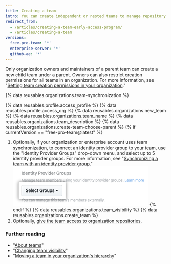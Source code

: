```yaml
---
title: Creating a team
intro: You can create independent or nested teams to manage repository permissions and mentions for groups of people.
redirect_from:
  - /articles/creating-a-team-early-access-program/
  - /articles/creating-a-team
versions:
  free-pro-team: '*'
  enterprise-server: '*'
  github-ae: '*'
---
```


Only organization owners and maintainers of a parent team can create a new child team under a parent. Owners can also restrict creation permissions for all teams in an organization. For more information, see "[Setting team creation permissions in your organization](/articles/setting-team-creation-permissions-in-your-organization)."

{% data reusables.organizations.team-synchronization %}

{% data reusables.profile.access_profile %}
{% data reusables.profile.access_org %}
{% data reusables.organizations.new_team %}
{% data reusables.organizations.team_name %}
{% data reusables.organizations.team_description %}
{% data reusables.organizations.create-team-choose-parent %}
{% if currentVersion == "free-pro-team@latest" %}
1. Optionally, if your organization or enterprise account uses team synchronization, to connect an identity provider group to your team, use the "Identity Provider Groups" drop-down menu, and select up to 5 identity provider groups. For more information, see "[Synchronizing a team with an identity provider group](/github/setting-up-and-managing-organizations-and-teams/synchronizing-a-team-with-an-identity-provider-group)."
    ![Drop-down menu to choose identity provider groups](/assets/images/help/teams/choose-an-idp-group.png)
{% endif %}
{% data reusables.organizations.team_visibility %}
{% data reusables.organizations.create_team %}
9. Optionally, [give the team access to organization repositories](/articles/managing-team-access-to-an-organization-repository).

### Further reading

- "[About teams](/articles/about-teams)"
- "[Changing team visibility](/articles/changing-team-visibility)"
- "[Moving a team in your organization's hierarchy](/articles/moving-a-team-in-your-organization-s-hierarchy)"
